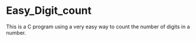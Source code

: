 # Easy_Digit_count
This is a C program using a very easy way to count the number of digits in a number.
